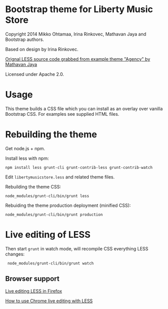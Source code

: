 # Bootstrap theme for Liberty Music Store

Copyright 2014 Mikko Ohtamaa, Irina Rinkovec, Mathavan Jaya and Bootstrap authors.

Based on design by Irina Rinkovec.

[Orignal LESS source code grabbed from example theme "Agency" by Mathavan Jaya](http://startbootstrap.com/template-overviews/agency/)

Licensed under Apache 2.0.

# Usage

This theme builds a CSS file which you can install as an overlay over vanilla Bootstrap CSS.
For examples see supplied HTML files.

# Rebuilding the theme

Get node.js + npm.

Install less with npm:

    npm install less grunt-cli grunt-contrib-less grunt-contrib-watch

Edit `libertymusicstore.less` and related theme files.

Rebuilding the theme CSS:

    node_modules/grunt-cli/bin/grunt less

Rebuiding the theme production deployment (minified CSS):

    node_modules/grunt-cli/bin/grunt production

# Live editing of LESS

Then start `grunt` in watch mode, will recompile CSS everything LESS changes:

     node_modules/grunt-cli/bin/grunt watch

## Browser support

[Live editing LESS in Firefox](https://hacks.mozilla.org/2014/02/live-editing-sass-and-less-in-the-firefox-developer-tools/)

[How to use Chrome live editing with LESS](http://code.tutsplus.com/tutorials/working-with-less-and-the-chrome-devtools--net-36636>)

